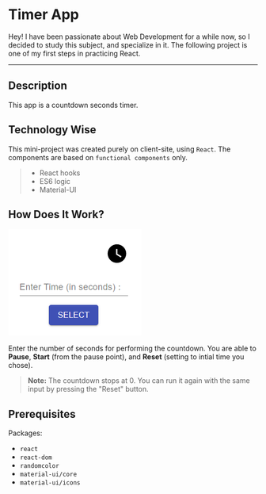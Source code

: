 Timer App
===================

Hey!
I have been passionate about Web Development for a while now, so I decided to study this subject, and specialize in it.
The following project is one of my first steps in practicing React.

--------
Description
-------------
This app is a countdown seconds timer.

Technology Wise
-------------
This mini-project was created purely on client-site, using `React`. The components are based on `functional components` only. 

> - React hooks
> - ES6 logic
> - Material-UI


How Does It Work?
-------------
![See how it looks like](images/main.png)

Enter the number of seconds for performing the countdown.
You are able to **Pause**, **Start** (from the pause point), and **Reset** (setting to intial time you chose).


> **Note:** The countdown stops at 0.  You can run it again with the same input by pressing the "Reset" button.

Prerequisites
--------------------
Packages: 

* `react`
* `react-dom`
* `randomcolor`
* `material-ui/core`
* `material-ui/icons`




